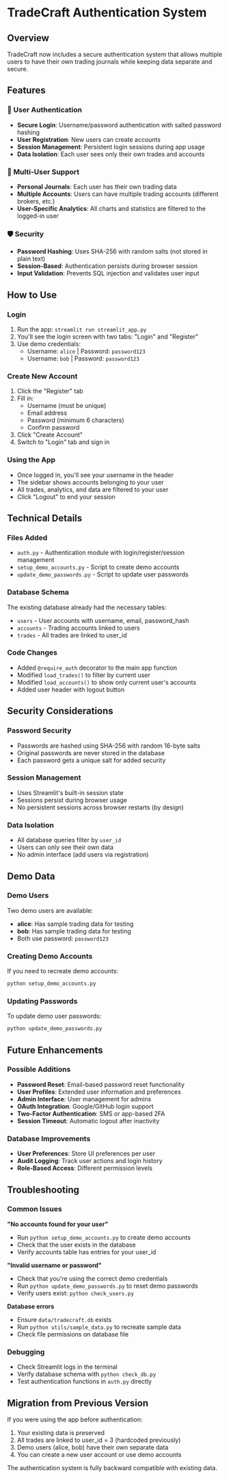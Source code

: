 # TradeCraft Authentication System

## Overview
TradeCraft now includes a secure authentication system that allows multiple users to have their own trading journals while keeping data separate and secure.

## Features

### 🔐 User Authentication
- **Secure Login**: Username/password authentication with salted password hashing
- **User Registration**: New users can create accounts 
- **Session Management**: Persistent login sessions during app usage
- **Data Isolation**: Each user sees only their own trades and accounts

### 👥 Multi-User Support
- **Personal Journals**: Each user has their own trading data
- **Multiple Accounts**: Users can have multiple trading accounts (different brokers, etc.)
- **User-Specific Analytics**: All charts and statistics are filtered to the logged-in user

### 🛡️ Security
- **Password Hashing**: Uses SHA-256 with random salts (not stored in plain text)
- **Session-Based**: Authentication persists during browser session
- **Input Validation**: Prevents SQL injection and validates user input

## How to Use

### Login
1. Run the app: `streamlit run streamlit_app.py`
2. You'll see the login screen with two tabs: "Login" and "Register"
3. Use demo credentials:
   - Username: `alice` | Password: `password123`
   - Username: `bob` | Password: `password123`

### Create New Account
1. Click the "Register" tab
2. Fill in:
   - Username (must be unique)
   - Email address
   - Password (minimum 6 characters)
   - Confirm password
3. Click "Create Account"
4. Switch to "Login" tab and sign in

### Using the App
- Once logged in, you'll see your username in the header
- The sidebar shows accounts belonging to your user
- All trades, analytics, and data are filtered to your user
- Click "Logout" to end your session

## Technical Details

### Files Added
- `auth.py` - Authentication module with login/register/session management
- `setup_demo_accounts.py` - Script to create demo accounts
- `update_demo_passwords.py` - Script to update user passwords

### Database Schema
The existing database already had the necessary tables:
- `users` - User accounts with username, email, password_hash
- `accounts` - Trading accounts linked to users
- `trades` - All trades are linked to user_id

### Code Changes
- Added `@require_auth` decorator to the main app function
- Modified `load_trades()` to filter by current user
- Modified `load_accounts()` to show only current user's accounts
- Added user header with logout button

## Security Considerations

### Password Security
- Passwords are hashed using SHA-256 with random 16-byte salts
- Original passwords are never stored in the database
- Each password gets a unique salt for added security

### Session Management
- Uses Streamlit's built-in session state
- Sessions persist during browser usage
- No persistent sessions across browser restarts (by design)

### Data Isolation
- All database queries filter by `user_id`
- Users can only see their own data
- No admin interface (add users via registration)

## Demo Data

### Demo Users
Two demo users are available:
- **alice**: Has sample trading data for testing
- **bob**: Has sample trading data for testing
- Both use password: `password123`

### Creating Demo Accounts
If you need to recreate demo accounts:
```bash
python setup_demo_accounts.py
```

### Updating Passwords
To update demo user passwords:
```bash
python update_demo_passwords.py
```

## Future Enhancements

### Possible Additions
- **Password Reset**: Email-based password reset functionality
- **User Profiles**: Extended user information and preferences
- **Admin Interface**: User management for admins
- **OAuth Integration**: Google/GitHub login support
- **Two-Factor Authentication**: SMS or app-based 2FA
- **Session Timeout**: Automatic logout after inactivity

### Database Improvements
- **User Preferences**: Store UI preferences per user
- **Audit Logging**: Track user actions and login history
- **Role-Based Access**: Different permission levels

## Troubleshooting

### Common Issues

**"No accounts found for your user"**
- Run `python setup_demo_accounts.py` to create demo accounts
- Check that the user exists in the database
- Verify accounts table has entries for your user_id

**"Invalid username or password"**
- Check that you're using the correct demo credentials
- Run `python update_demo_passwords.py` to reset demo passwords
- Verify users exist: `python check_users.py`

**Database errors**
- Ensure `data/tradecraft.db` exists
- Run `python utils/sample_data.py` to recreate sample data
- Check file permissions on database file

### Debugging
- Check Streamlit logs in the terminal
- Verify database schema with `python check_db.py`
- Test authentication functions in `auth.py` directly

## Migration from Previous Version

If you were using the app before authentication:
1. Your existing data is preserved
2. All trades are linked to user_id = 3 (hardcoded previously)
3. Demo users (alice, bob) have their own separate data
4. You can create a new user account or use demo accounts

The authentication system is fully backward compatible with existing data.
